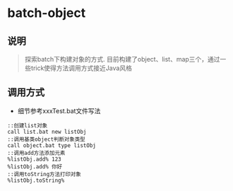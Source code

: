 # batch-object

## 说明
> 探索batch下构建对象的方式. 目前构建了object、list、map三个，通过一些trick使得方法调用方式接近Java风格


## 调用方式
* 细节参考xxxTest.bat文件写法
```batch
::创建list对象
call list.bat new listObj
::调用基类object判断对象类型
call object.bat type listObj
::调用add方法添加元素
%listObj.add% 123
%listObj.add% 你好
::调用toString方法打印对象
%listObj.toString%
```